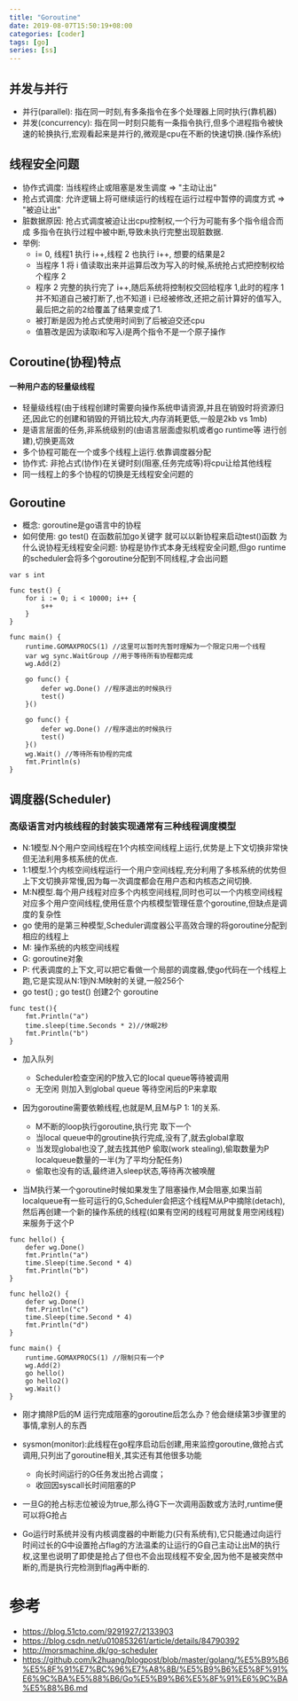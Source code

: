 ```yaml
---
title: "Goroutine"
date: 2019-08-07T15:50:19+08:00
categories: [coder]
tags: [go]
series: [ss]
---
```



## 并发与并行
- 并行(parallel): 指在同一时刻,有多条指令在多个处理器上同时执行(靠机器)
- 并发(concurrency): 指在同一时刻只能有一条指令执行,但多个进程指令被快速的轮换执行,宏观看起来是并行的,微观是cpu在不断的快速切换.(操作系统)

## 线程安全问题
- 协作式调度: 当线程终止或阻塞是发生调度 => "主动让出"
- 抢占式调度: 允许逻辑上将可继续运行的线程在运行过程中暂停的调度方式 => "被迫让出"
- 脏数据原因: 抢占式调度被迫让出cpu控制权,一个行为可能有多个指令组合而成
多指令在执行过程中被中断,导致未执行完整出现脏数据.
- 举例: 
    - i= 0, 线程1 执行 i++,线程 2 也执行 i++, 想要的结果是2
    - 当程序 1 将 i 值读取出来并运算后改为写入的时候,系统抢占式把控制权给个程序 2
    - 程序 2 完整的执行完了 i++,随后系统将控制权交回给程序 1,此时的程序 1 并不知道自己被打断了,也不知道 i 已经被修改,还把之前计算好的值写入,最后把之前的2给覆盖了结果变成了1.   
    - 被打断是因为抢占式使用时间到了后被迫交还cpu
    - 值篡改是因为读取i和写入i是两个指令不是一个原子操作

## Coroutine(协程)特点
#### 一种用户态的轻量级线程
- 轻量级线程(由于线程创建时需要向操作系统申请资源,并且在销毁时将资源归还,因此它的创建和销毁的开销比较大,内存消耗更低,一般是2kb vs 1mb)
- 是语言层面的任务,非系统级别的(由语言层面虚拟机或者go runtime等 进行创建),切换更高效
- 多个协程可能在一个或多个线程上运行.依靠调度器分配
- 协作式: 非抢占式(协作)在关键时刻(阻塞,任务完成等)将cpu让给其他线程
- 同一线程上的多个协程的切换是无线程安全问题的

## Goroutine
- 概念: goroutine是go语言中的协程
- 如何使用:  go test()   在函数前加go关键字 就可以以新协程来启动test()函数
为什么说协程无线程安全问题: 协程是协作式本身无线程安全问题,但go runtime的scheduler会将多个goroutine分配到不同线程,才会出问题

```
var s int

func test() {
	for i := 0; i < 10000; i++ {
		s++
	}
}

func main() {
	runtime.GOMAXPROCS(1) //这里可以暂时先暂时理解为一个限定只用一个线程
	var wg sync.WaitGroup //用于等待所有协程都完成
	wg.Add(2)

	go func() {
		defer wg.Done() //程序退出的时候执行
		test()
	}()

	go func() {
		defer wg.Done() //程序退出的时候执行
		test()
	}()
	wg.Wait() //等待所有协程的完成
	fmt.Println(s)
}
```

## 调度器(Scheduler)
### 高级语言对内核线程的封装实现通常有三种线程调度模型
- N:1模型.N个用户空间线程在1个内核空间线程上运行,优势是上下文切换非常快但无法利用多核系统的优点.
- 1:1模型.1个内核空间线程运行一个用户空间线程,充分利用了多核系统的优势但上下文切换非常慢,因为每一次调度都会在用户态和内核态之间切换.
- M:N模型.每个用户线程对应多个内核空间线程,同时也可以一个内核空间线程对应多个用户空间线程,使用任意个内核模型管理任意个goroutine,但缺点是调度的复杂性
- go 使用的是第三种模型,Scheduler调度器公平高效合理的将goroutine分配到相应的线程上
- M: 操作系统的内核空间线程
- G: goroutine对象
- P: 代表调度的上下文,可以把它看做一个局部的调度器,使go代码在一个线程上跑,它是实现从N:1到N:M映射的关键,一般256个
- go test() ; go test() 创建2个 goroutine 

```
func test(){
    fmt.Println("a")
    time.sleep(time.Seconds * 2)//休眠2秒
    fmt.Println("b")
}
```

- 加入队列 
    - Scheduler检查空闲的P放入它的local queue等待被调用
    - 无空闲 则加入到global queue 等待空闲后的P来拿取

-  因为goroutine需要依赖线程,也就是M,且M与P  1: 1的关系.
    -  M不断的loop执行goroutine,执行完 取下一个
    - 当local queue中的groutine执行完成,没有了,就去global拿取
    - 当发现global也没了,就去找其他P 偷取(work stealing),偷取数量为P localqueue数量的一半(为了平均分配任务)
    - 偷取也没有的话,最终进入sleep状态,等待再次被唤醒

- 当M执行某一个goroutine时候如果发生了阻塞操作,M会阻塞,如果当前localqueue有一些可运行的G,Scheduler会把这个线程M从P中摘除(detach),然后再创建一个新的操作系统的线程(如果有空闲的线程可用就复用空闲线程)来服务于这个P

```
func hello() {
	defer wg.Done()
	fmt.Println("a")
	time.Sleep(time.Second * 4)
	fmt.Println("b")
}

func hello2() {
	defer wg.Done()
	fmt.Println("c")
	time.Sleep(time.Second * 4)
	fmt.Println("d")
}

func main() {
	runtime.GOMAXPROCS(1) //限制只有一个P
	wg.Add(2)
	go hello()
	go hello2()
	wg.Wait()
}
```

- 刚才摘除P后的M 运行完成阻塞的goroutine后怎么办？他会继续第3步骤里的事情,拿别人的东西

- sysmon(monitor):此线程在go程序启动后创建,用来监控goroutine,做抢占式调用,只列出了goroutine相关,其实还有其他很多功能
    - 向长时间运行的G任务发出抢占调度；
    - 收回因syscall长时间阻塞的P

- 一旦G的抢占标志位被设为true,那么待G下一次调用函数或方法时,runtime便可以将G抢占

- Go运行时系统并没有内核调度器的中断能力(只有系统有),它只能通过向运行时间过长的G中设置抢占flag的方法温柔的让运行的G自己主动让出M的执行权,这里也说明了即使是抢占了但也不会出现线程不安全,因为他不是被突然中断的,而是执行完检测到flag再中断的.

# 参考
- https://blog.51cto.com/9291927/2133903
- https://blog.csdn.net/u010853261/article/details/84790392
- http://morsmachine.dk/go-scheduler
- https://github.com/k2huang/blogpost/blob/master/golang/%E5%B9%B6%E5%8F%91%E7%BC%96%E7%A8%8B/%E5%B9%B6%E5%8F%91%E6%9C%BA%E5%88%B6/Go%E5%B9%B6%E5%8F%91%E6%9C%BA%E5%88%B6.md